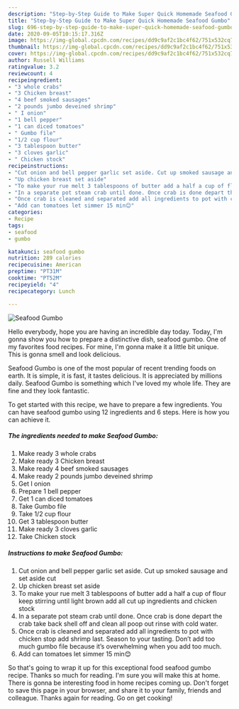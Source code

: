 ```yaml
---
description: "Step-by-Step Guide to Make Super Quick Homemade Seafood Gumbo"
title: "Step-by-Step Guide to Make Super Quick Homemade Seafood Gumbo"
slug: 696-step-by-step-guide-to-make-super-quick-homemade-seafood-gumbo
date: 2020-09-05T10:15:17.316Z
image: https://img-global.cpcdn.com/recipes/dd9c9af2c1bc4f62/751x532cq70/seafood-gumbo-recipe-main-photo.jpg
thumbnail: https://img-global.cpcdn.com/recipes/dd9c9af2c1bc4f62/751x532cq70/seafood-gumbo-recipe-main-photo.jpg
cover: https://img-global.cpcdn.com/recipes/dd9c9af2c1bc4f62/751x532cq70/seafood-gumbo-recipe-main-photo.jpg
author: Russell Williams
ratingvalue: 3.2
reviewcount: 4
recipeingredient:
- "3 whole crabs"
- "3 Chicken breast"
- "4 beef smoked sausages"
- "2 pounds jumbo deveined shrimp"
- " I onion"
- "1 bell pepper"
- "1 can diced tomatoes"
- " Gumbo file"
- "1/2 cup flour"
- "3 tablespoon butter"
- "3 cloves garlic"
- " Chicken stock"
recipeinstructions:
- "Cut onion and bell pepper garlic set aside. Cut up smoked sausage and set aside cut"
- "Up chicken breast set aside"
- "To make your rue melt 3 tablespoons of butter add a half a cup of flour keep stirring until light brown add all cut up ingredients and chicken stock"
- "In a separate pot steam crab until done. Once crab is done depart the crab take back shell off and clean all poop out rinse with cold water."
- "Once crab is cleaned and separated add all ingredients to pot with chicken stop add shrimp last. Season to your tasting. Don’t add too much gumbo file because it’s overwhelming when you add too much."
- "Add can tomatoes let simmer 15 min😊"
categories:
- Recipe
tags:
- seafood
- gumbo

katakunci: seafood gumbo 
nutrition: 289 calories
recipecuisine: American
preptime: "PT31M"
cooktime: "PT52M"
recipeyield: "4"
recipecategory: Lunch

---
```



![Seafood Gumbo](https://img-global.cpcdn.com/recipes/dd9c9af2c1bc4f62/751x532cq70/seafood-gumbo-recipe-main-photo.jpg)

Hello everybody, hope you are having an incredible day today. Today, I'm gonna show you how to prepare a distinctive dish, seafood gumbo. One of my favorites food recipes. For mine, I'm gonna make it a little bit unique. This is gonna smell and look delicious.



Seafood Gumbo is one of the most popular of recent trending foods on earth. It is simple, it is fast, it tastes delicious. It is appreciated by millions daily. Seafood Gumbo is something which I've loved my whole life. They are fine and they look fantastic.


To get started with this recipe, we have to prepare a few ingredients. You can have seafood gumbo using 12 ingredients and 6 steps. Here is how you can achieve it.

<!--inarticleads1-->

##### The ingredients needed to make Seafood Gumbo:

1. Make ready 3 whole crabs
1. Make ready 3 Chicken breast
1. Make ready 4 beef smoked sausages
1. Make ready 2 pounds jumbo deveined shrimp
1. Get  I onion
1. Prepare 1 bell pepper
1. Get 1 can diced tomatoes
1. Take  Gumbo file
1. Take 1/2 cup flour
1. Get 3 tablespoon butter
1. Make ready 3 cloves garlic
1. Take  Chicken stock




<!--inarticleads2-->

##### Instructions to make Seafood Gumbo:

1. Cut onion and bell pepper garlic set aside. Cut up smoked sausage and set aside cut
1. Up chicken breast set aside
1. To make your rue melt 3 tablespoons of butter add a half a cup of flour keep stirring until light brown add all cut up ingredients and chicken stock
1. In a separate pot steam crab until done. Once crab is done depart the crab take back shell off and clean all poop out rinse with cold water.
1. Once crab is cleaned and separated add all ingredients to pot with chicken stop add shrimp last. Season to your tasting. Don’t add too much gumbo file because it’s overwhelming when you add too much.
1. Add can tomatoes let simmer 15 min😊




So that's going to wrap it up for this exceptional food seafood gumbo recipe. Thanks so much for reading. I'm sure you will make this at home. There is gonna be interesting food in home recipes coming up. Don't forget to save this page in your browser, and share it to your family, friends and colleague. Thanks again for reading. Go on get cooking!
